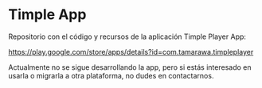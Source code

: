 # Timple App

Repositorio con el código y recursos de la aplicación Timple Player App:

https://play.google.com/store/apps/details?id=com.tamarawa.timpleplayer

Actualmente no se sigue desarrollando la app, pero si estás interesado en usarla o migrarla a otra plataforma, no dudes en contactarnos.
